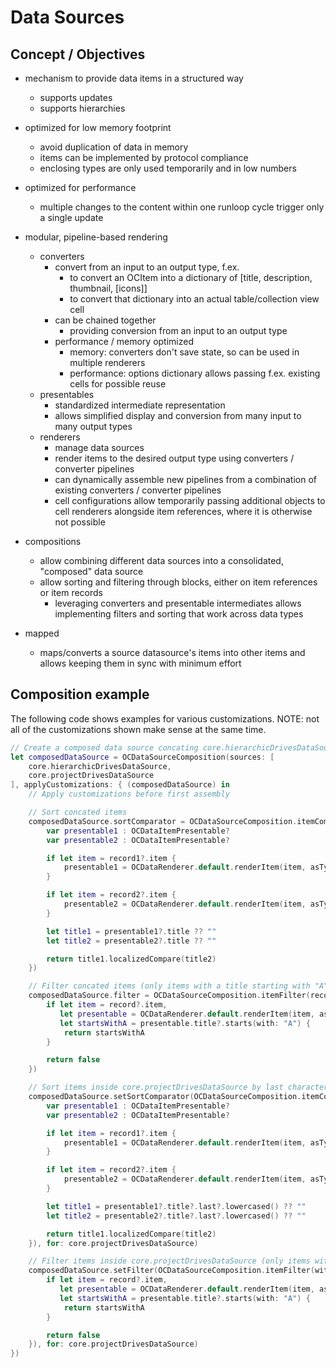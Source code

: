#  Data Sources

## Concept / Objectives
- mechanism to provide data items in a structured way
	- supports updates
	- supports hierarchies
- optimized for low memory footprint
	- avoid duplication of data in memory
	- items can be implemented by protocol compliance
	- enclosing types are only used temporarily and in low numbers
- optimized for performance
	- multiple changes to the content within one runloop cycle trigger only a single update
- modular, pipeline-based rendering
	- converters
		- convert from an input to an output type, f.ex.
			- to convert an OCItem into a dictionary of [title, description, thumbnail, [icons]]
			- to convert that dictionary into an actual table/collection view cell
		- can be chained together
			- providing conversion from an input to an output type
		- performance / memory optimized
			- memory: converters don't save state, so can be used in multiple renderers
			- performance: options dictionary allows passing f.ex. existing cells for possible reuse
	- presentables
		- standardized intermediate representation
		- allows simplified display and conversion from many input to many output types
	- renderers
		- manage data sources
		- render items to the desired output type using converters / converter pipelines
		- can dynamically assemble new pipelines from a combination of existing converters / converter pipelines
		- cell configurations allow temporarily passing additional objects to cell renderers alongside item references, where it is otherwise not possible
- compositions
	- allow combining different data sources into a consolidated, "composed" data source
	- allow sorting and filtering through blocks, either on item references or item records
		- leveraging converters and presentable intermediates allows implementing filters and sorting that work across data types

- mapped
	- maps/converts a source datasource's items into other items and allows keeping them in sync with minimum effort

## Composition example
The following code shows examples for various customizations. NOTE: not all of the customizations shown make sense at the same time.

```swift
// Create a composed data source concating core.hierarchicDrivesDataSource and core.projectDrivesDataSource
let composedDataSource = OCDataSourceComposition(sources: [
	core.hierarchicDrivesDataSource,
	core.projectDrivesDataSource
], applyCustomizations: { (composedDataSource) in
	// Apply customizations before first assembly

	// Sort concated items
	composedDataSource.sortComparator = OCDataSourceComposition.itemComparator(withItemRetrieval: false, fromRecordComparator: { record1, record2 in
		var presentable1 : OCDataItemPresentable?
		var presentable2 : OCDataItemPresentable?

		if let item = record1?.item {
			presentable1 = OCDataRenderer.default.renderItem(item, asType: .presentable, error: nil) as? OCDataItemPresentable
		}

		if let item = record2?.item {
			presentable2 = OCDataRenderer.default.renderItem(item, asType: .presentable, error: nil) as? OCDataItemPresentable
		}

		let title1 = presentable1?.title ?? ""
		let title2 = presentable2?.title ?? ""

		return title1.localizedCompare(title2)
	})

	// Filter concated items (only items with a title starting with "A")
	composedDataSource.filter = OCDataSourceComposition.itemFilter(recordFilter: { record in
		if let item = record?.item,
		   let presentable = OCDataRenderer.default.renderItem(item, asType: .presentable, error: nil) as? OCDataItemPresentable,
		   let startsWithA = presentable.title?.starts(with: "A") {
			return startsWithA
		}

		return false
	})

	// Sort items inside core.projectDrivesDataSource by last character
	composedDataSource.setSortComparator(OCDataSourceComposition.itemComparator(withItemRetrieval: false, fromRecordComparator: { record1, record2 in
		var presentable1 : OCDataItemPresentable?
		var presentable2 : OCDataItemPresentable?

		if let item = record1?.item {
			presentable1 = OCDataRenderer.default.renderItem(item, asType: .presentable, error: nil) as? OCDataItemPresentable
		}

		if let item = record2?.item {
			presentable2 = OCDataRenderer.default.renderItem(item, asType: .presentable, error: nil) as? OCDataItemPresentable
		}

		let title1 = presentable1?.title?.last?.lowercased() ?? ""
		let title2 = presentable2?.title?.last?.lowercased() ?? ""

		return title1.localizedCompare(title2)
	}), for: core.projectDrivesDataSource)

	// Filter items inside core.projectDrivesDataSource (only items with a title starting with "A")
	composedDataSource.setFilter(OCDataSourceComposition.itemFilter(withItemRetrieval: false, fromRecordFilter: { (record) in
		if let item = record?.item,
		   let presentable = OCDataRenderer.default.renderItem(item, asType: .presentable, error: nil) as? OCDataItemPresentable,
		   let startsWithA = presentable.title?.starts(with: "A") {
			return startsWithA
		}

		return false
	}), for: core.projectDrivesDataSource)
})
```
